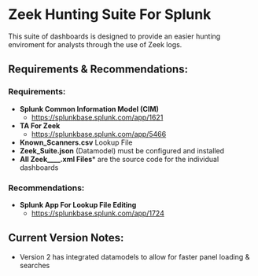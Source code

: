 # Zeek Hunting Suite For Splunk
This suite of dashboards is designed to provide an easier hunting enviroment for analysts through the use of Zeek logs.

## Requirements & Recommendations:
### Requirements:
- **Splunk Common Information Model (CIM)**
  - https://splunkbase.splunk.com/app/1621
- **TA For Zeek**
  - https://splunkbase.splunk.com/app/5466
- **Known_Scanners.csv** Lookup File
- **Zeek_Suite.json** (Datamodel) must be configured and installed
- **All Zeek____.xml Files*** are the source code for the individual dashboards
### Recommendations: 
- **Splunk App For Lookup File Editing**
  - https://splunkbase.splunk.com/app/1724

## Current Version Notes:
- Version 2 has integrated datamodels to allow for faster panel loading & searches

